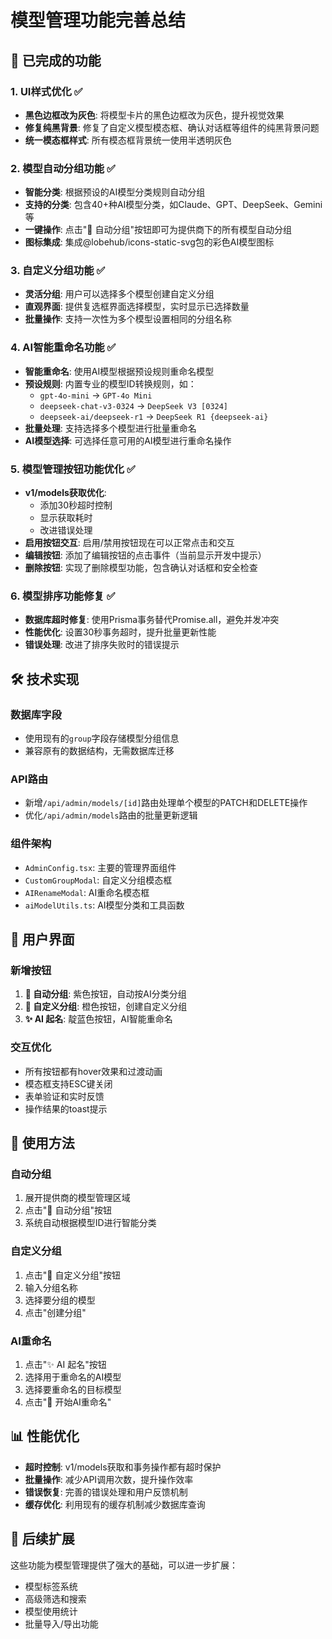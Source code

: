 # 模型管理功能完善总结

## 🎯 已完成的功能

### 1. UI样式优化 ✅
- **黑色边框改为灰色**: 将模型卡片的黑色边框改为灰色，提升视觉效果
- **修复纯黑背景**: 修复了自定义模型模态框、确认对话框等组件的纯黑背景问题
- **统一模态框样式**: 所有模态框背景统一使用半透明灰色

### 2. 模型自动分组功能 ✅
- **智能分类**: 根据预设的AI模型分类规则自动分组
- **支持的分类**: 包含40+种AI模型分类，如Claude、GPT、DeepSeek、Gemini等
- **一键操作**: 点击"🤖 自动分组"按钮即可为提供商下的所有模型自动分组
- **图标集成**: 集成@lobehub/icons-static-svg包的彩色AI模型图标

### 3. 自定义分组功能 ✅
- **灵活分组**: 用户可以选择多个模型创建自定义分组
- **直观界面**: 提供复选框界面选择模型，实时显示已选择数量
- **批量操作**: 支持一次性为多个模型设置相同的分组名称

### 4. AI智能重命名功能 ✅
- **智能重命名**: 使用AI模型根据预设规则重命名模型
- **预设规则**: 内置专业的模型ID转换规则，如：
  - `gpt-4o-mini` → `GPT-4o Mini`
  - `deepseek-chat-v3-0324` → `DeepSeek V3 [0324]`
  - `deepseek-ai/deepseek-r1` → `DeepSeek R1 {deepseek-ai}`
- **批量处理**: 支持选择多个模型进行批量重命名
- **AI模型选择**: 可选择任意可用的AI模型进行重命名操作

### 5. 模型管理按钮功能优化 ✅
- **v1/models获取优化**: 
  - 添加30秒超时控制
  - 显示获取耗时
  - 改进错误处理
- **启用按钮交互**: 启用/禁用按钮现在可以正常点击和交互
- **编辑按钮**: 添加了编辑按钮的点击事件（当前显示开发中提示）
- **删除按钮**: 实现了删除模型功能，包含确认对话框和安全检查

### 6. 模型排序功能修复 ✅
- **数据库超时修复**: 使用Prisma事务替代Promise.all，避免并发冲突
- **性能优化**: 设置30秒事务超时，提升批量更新性能
- **错误处理**: 改进了排序失败时的错误提示

## 🛠️ 技术实现

### 数据库字段
- 使用现有的`group`字段存储模型分组信息
- 兼容原有的数据结构，无需数据库迁移

### API路由
- 新增`/api/admin/models/[id]`路由处理单个模型的PATCH和DELETE操作
- 优化`/api/admin/models`路由的批量更新逻辑

### 组件架构
- `AdminConfig.tsx`: 主要的管理界面组件
- `CustomGroupModal`: 自定义分组模态框
- `AIRenameModal`: AI重命名模态框
- `aiModelUtils.ts`: AI模型分类和工具函数

## 🎨 用户界面

### 新增按钮
1. **🤖 自动分组**: 紫色按钮，自动按AI分类分组
2. **📁 自定义分组**: 橙色按钮，创建自定义分组
3. **✨ AI 起名**: 靛蓝色按钮，AI智能重命名

### 交互优化
- 所有按钮都有hover效果和过渡动画
- 模态框支持ESC键关闭
- 表单验证和实时反馈
- 操作结果的toast提示

## 🔧 使用方法

### 自动分组
1. 展开提供商的模型管理区域
2. 点击"🤖 自动分组"按钮
3. 系统自动根据模型ID进行智能分类

### 自定义分组
1. 点击"📁 自定义分组"按钮
2. 输入分组名称
3. 选择要分组的模型
4. 点击"创建分组"

### AI重命名
1. 点击"✨ AI 起名"按钮
2. 选择用于重命名的AI模型
3. 选择要重命名的目标模型
4. 点击"🤖 开始AI重命名"

## 📊 性能优化

- **超时控制**: v1/models获取和事务操作都有超时保护
- **批量操作**: 减少API调用次数，提升操作效率
- **错误恢复**: 完善的错误处理和用户反馈机制
- **缓存优化**: 利用现有的缓存机制减少数据库查询

## 🚀 后续扩展

这些功能为模型管理提供了强大的基础，可以进一步扩展：
- 模型标签系统
- 高级筛选和搜索
- 模型使用统计
- 批量导入/导出功能
